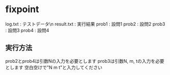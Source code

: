 # fixpoint
log.txt : テストデータ\n
result.txt : 実行結果
prob1 : 設問1
prob2 : 設問2
prob3 : 設問3
prob4 : 設問4
## 実行方法
prob2とprob4は引数Nの入力を必要とします
prob3は引数N, m, tの入力を必要とします
空白空けで"N m t"と入力してください
